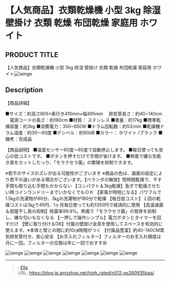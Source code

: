 # 【人気商品】衣類乾燥機 小型 3kg 除湿 壁掛け 衣類 乾燥 布団乾燥 家庭用 ホワイト


## PRODUCT TITLE 

【人気商品】衣類乾燥機 小型 3kg 除湿 壁掛け 衣類 乾燥 布団乾燥 家庭用 ホワイト![iamge](https://b2bfiles1.gigab2b.cn/image/wkseller/301/ES280935/20210719_74df2206ce03ae27a34703877e2760c1.jpg)

## Description

【商品詳細】

■サイズ：約高さ605×奥行き410mm×幅495mm
　排気管長さ：約40~140cm
　電源コードの長さ：約180cm
■材質： ステンレス
■重量：約17kg
■標準乾燥容量：約3kg
■消費電力：350~650W
■ドラム回転数：約53/min
■乾燥機ドラム温度：約30〜60度
■デシベル：約60dB
■カラー： ホワイト /ブラック
■備考：完成品

【商品説明】
■温度センサー60度〜65度で自動停止します。
■毎日使っても安心の低コストです。
■ボタンを押すだけで手間が省けます。
■熱風で嫌な生乾き臭をカットしたっり、「モラクセラ菌」の繁殖を抑制できます。

※若干のサイズのズレが出る可能性がございます
※商品の色は、画面の設定により若干の違いがある場合がございます。【ベランダの解放】短時間乾燥で、干す手間も取り込む手間もかからない
【コンパクト＆3kg乾燥】急ぎで乾燥させたい時コインランドリーまでいかなくでもＯＫ
【家事が時短になる】パワフルで1.5㎏の洗濯物が60分、3㎏の洗濯物が160分で乾燥
【毎日低コスト】１回の乾燥コストは3㎏で45円、1ヶ月毎日使っても約1350円で経済的に使用
【高温滅菌＆部屋干し臭の抑制】除菌率99.9%。熱風で「モラクセラ菌」の発育を抑制し、嫌な匂いもなくなる
【一押しで操作シンプル】電力ボタンとタイマーを回すだけ
【壁に取り付けるOK】付属の壁掛け金具を使用してスペースを有効的に使えます。※本体と壁との間に約10㎝隙間がつく
【付属品豊富】約40-140CM蒸気排気管付き、安心安全
【お手入れフィルター】フィルターのお手入れ頻度は月に一回。フィルターの交換は年に一回でおすすめ

![iamge](https://b2bfiles1.gigab2b.cn/image/wkseller/301/ES280935/白色/20210829_9582f6d4ba0140f5d22e541098ee1081.jpg)
![iamge](https://b2bfiles1.gigab2b.cn/image/wkseller/301/ES280935/20210719_3e4420e56851e7503a144fc6d01aedb3.jpg)
![iamge](https://b2bfiles1.gigab2b.cn/image/wkseller/301/ES280935/20210719_726018cd092e03a745a2d2689999db6b.jpg)
![iamge](https://b2bfiles1.gigab2b.cn/image/wkseller/301/ES280935/20210719_858a29fcd8dc2301c42575c9d6cee414.jpg)
![iamge](https://b2bfiles1.gigab2b.cn/image/wkseller/301/ES280935/20210719_88b7610bf276ab15bdf78d843da50625.jpg)
![iamge](https://b2bfiles1.gigab2b.cn/image/wkseller/301/ES280935/20210719_b7adddd5589b5fcd55d91ca1326edcf6.jpg)
![iamge](https://b2bfiles1.gigab2b.cn/image/wkseller/301/ES280935/20210719_c6ded6a33ccb7f48b352915eb4de39ec.jpg)


---

> : [Ella](https://blog.jp.amzshop.net/)  
> URL: https://blog.jp.amzshop.net/high_rated/n512-es280935baa/  

